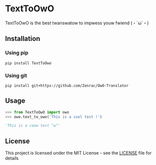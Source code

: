 # TextToOwO
TextToOwO is the best twanswatow to impwess youw fwiend (・`ω´・)
## Installation
### Using pip
```
pip install TextToOwo
```
### Using git
```
pip install git+https://github.com/Zenrac/OwO-Translator
```
## Usage
```py
>>> from TextToOwO import owo
>>> owo.text_to_owo('This is a cool test !')

'This is a coow test ^w^'
```
## License

This project is licensed under the MIT License - see the [LICENSE](LICENSE) file for details

